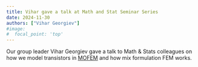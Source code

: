 ```yaml
---
title: Vihar gave a talk at Math and Stat Seminar Series
date: 2024-11-30
authors: ["Vihar Georgiev"]
#image:
#  focal_point: 'top'
---
```

<!--more-->
Our group leader Vihar Georgiev gave a talk to Math & Stats colleagues on how we model transistors in [MOFEM](https://mofem.eng.gla.ac.uk/mofem/html/index.html) and how mix formulation FEM works.  

